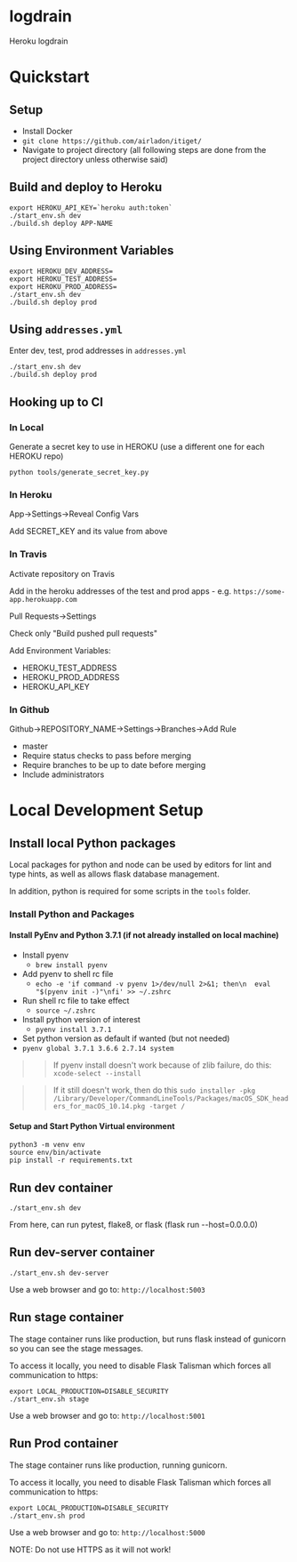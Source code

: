 # logdrain

Heroku logdrain

# Quickstart
## Setup
* Install Docker
* `git clone https://github.com/airladon/itiget/`
* Navigate to project directory (all following steps are done from the project directory unless otherwise said)

## Build and deploy to Heroku

```
export HEROKU_API_KEY=`heroku auth:token`
./start_env.sh dev
./build.sh deploy APP-NAME
```

## Using Environment Variables

```
export HEROKU_DEV_ADDRESS=
export HEROKU_TEST_ADDRESS=
export HEROKU_PROD_ADDRESS=
./start_env.sh dev
./build.sh deploy prod
```

## Using `addresses.yml`

Enter dev, test, prod addresses in `addresses.yml`
```
./start_env.sh dev
./build.sh deploy prod
```

## Hooking up to CI

### In Local
Generate a secret key to use in HEROKU (use a different one for each HEROKU repo)
```
python tools/generate_secret_key.py
```

### In Heroku

App->Settings->Reveal Config Vars

Add SECRET_KEY and its value from above

### In Travis
Activate repository on Travis

Add in the heroku addresses of the test and prod apps - e.g. `https://some-app.herokuapp.com`

Pull Requests->Settings

Check only "Build pushed pull requests"

Add Environment Variables:

  * HEROKU_TEST_ADDRESS
  * HEROKU_PROD_ADDRESS
  * HEROKU_API_KEY



### In Github
Github->REPOSITORY_NAME->Settings->Branches->Add Rule

* master
* Require status checks to pass before merging
* Require branches to be up to date before merging
* Include administrators



# Local Development Setup

## Install local Python packages
Local packages for python and node can be used by editors for lint and type hints, as well as allows flask database management.

In addition, python is required for some scripts in the `tools` folder.

### Install Python and Packages
#### Install PyEnv and Python 3.7.1 (if not already installed on local machine)
* Install pyenv
  * `brew install pyenv`
* Add pyenv to shell rc file
  * `echo -e 'if command -v pyenv 1>/dev/null 2>&1; then\n  eval "$(pyenv init -)"\nfi' >> ~/.zshrc`
* Run shell rc file to take effect
  * `source ~/.zshrc`
* Install python version of interest
  * `pyenv install 3.7.1`
* Set python version as default if wanted (but not needed)
* `pyenv global 3.7.1 3.6.6 2.7.14 system`

>> If pyenv install doesn't work because of zlib failure, do this:
`xcode-select --install`

>> If it still doesn't work, then do this
`sudo installer -pkg /Library/Developer/CommandLineTools/Packages/macOS_SDK_headers_for_macOS_10.14.pkg -target /`

#### Setup and Start Python Virtual environment
```
python3 -m venv env
source env/bin/activate
pip install -r requirements.txt
```

## Run dev container
```
./start_env.sh dev
```
From here, can run pytest, flake8, or flask (flask run --host=0.0.0.0)


## Run dev-server container
```
./start_env.sh dev-server
```

Use a web browser and go to: `http://localhost:5003`


## Run stage container

The stage container runs like production, but runs flask instead of gunicorn so you can see the stage messages.

To access it locally, you need to disable Flask Talisman which forces all communication to https:
```
export LOCAL_PRODUCTION=DISABLE_SECURITY
./start_env.sh stage
```

Use a web browser and go to: `http://localhost:5001`


## Run Prod container

The stage container runs like production, running gunicorn.

To access it locally, you need to disable Flask Talisman which forces all communication to https:
```
export LOCAL_PRODUCTION=DISABLE_SECURITY
./start_env.sh prod
```

Use a web browser and go to: `http://localhost:5000`

NOTE: Do not use HTTPS as it will not work!

